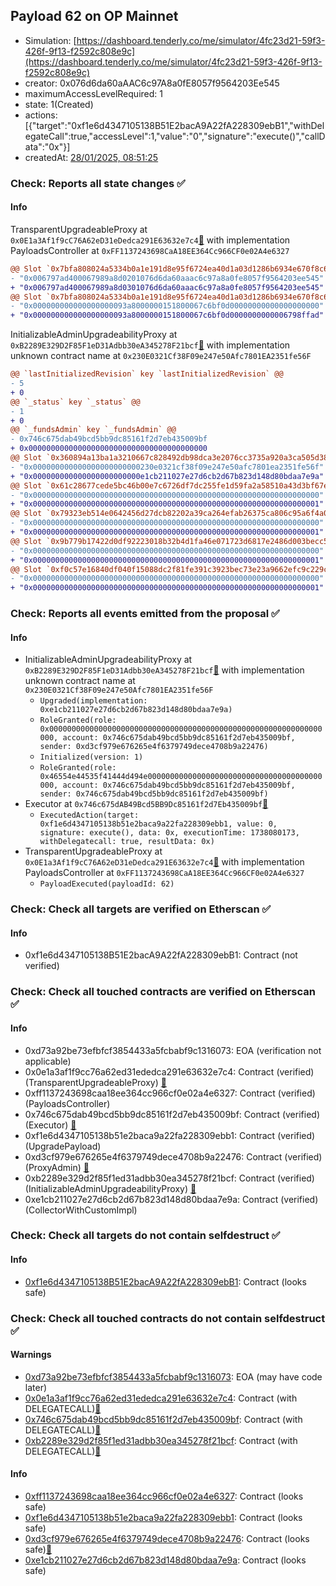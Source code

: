 ## Payload 62 on OP Mainnet

- Simulation: [https://dashboard.tenderly.co/me/simulator/4fc23d21-59f3-426f-9f13-f2592c808e9c](https://dashboard.tenderly.co/me/simulator/4fc23d21-59f3-426f-9f13-f2592c808e9c)
- creator: 0x076d6da60aAAC6c97A8a0fE8057f9564203Ee545
- maximumAccessLevelRequired: 1
- state: 1(Created)
- actions: [{"target":"0xf1e6d4347105138B51E2bacA9A22fA228309ebB1","withDelegateCall":true,"accessLevel":1,"value":"0","signature":"execute()","callData":"0x"}]
- createdAt: [28/01/2025, 08:51:25](https://optimistic.etherscan.io/tx/0x6e8cf04825e7db568b2099dec0356f2e8d0725154b8989fcc3375df2677cc0d8)

### Check: Reports all state changes :white_check_mark:

#### Info


TransparentUpgradeableProxy at `0x0E1a3Af1f9cC76A62eD31eDedca291E63632e7c4`[:ghost:](https://github.com/bgd-labs/aave-address-book "GovernanceV3Optimism.PAYLOADS_CONTROLLER") with implementation PayloadsController at `0xFF1137243698CaA18EE364Cc966CF0e02A4e6327`
```diff
@@ Slot `0x7bfa808024a5334b0a1e191d8e95f6724ea40d1a03d1286b6934e670f8c6924b` @@
- "0x006797ad400067989a8d0201076d6da60aaac6c97a8a0fe8057f9564203ee545"
+ "0x006797ad400067989a8d0301076d6da60aaac6c97a8a0fe8057f9564203ee545"
@@ Slot `0x7bfa808024a5334b0a1e191d8e95f6724ea40d1a03d1286b6934e670f8c6924c` @@
- "0x000000000000000000093a8000000151800067c6bf0d00000000000000000000"
+ "0x000000000000000000093a8000000151800067c6bf0d0000000000006798ffad"
```

InitializableAdminUpgradeabilityProxy at `0xB2289E329D2F85F1eD31Adbb30eA345278F21bcf`[:ghost:](https://github.com/bgd-labs/aave-address-book "AaveV3Optimism.COLLECTOR") with implementation unknown contract name at `0x230E0321Cf38F09e247e50Afc7801EA2351fe56F`
```diff
@@ `lastInitializedRevision` key `lastInitializedRevision` @@
- 5
+ 0
@@ `_status` key `_status` @@
- 1
+ 0
@@ `_fundsAdmin` key `_fundsAdmin` @@
- 0x746c675dab49bcd5bb9dc85161f2d7eb435009bf
+ 0x0000000000000000000000000000000000000000
@@ Slot `0x360894a13ba1a3210667c828492db98dca3e2076cc3735a920a3ca505d382bbc` @@
- "0x000000000000000000000000230e0321cf38f09e247e50afc7801ea2351fe56f"
+ "0x000000000000000000000000e1cb211027e27d6cb2d67b823d148d80bdaa7e9a"
@@ Slot `0x61c28677cede5bc46b00e7c6726df7dc255fe1d59fa2a58510a43d3bf67ef9f4` @@
- "0x0000000000000000000000000000000000000000000000000000000000000000"
+ "0x0000000000000000000000000000000000000000000000000000000000000001"
@@ Slot `0x79323eb514e0642456d27dcb82202a39ca264efab26375ca806c95a6f4a083e8` @@
- "0x0000000000000000000000000000000000000000000000000000000000000000"
+ "0x0000000000000000000000000000000000000000000000000000000000000001"
@@ Slot `0x9b779b17422d0df92223018b32b4d1fa46e071723d6817e2486d003becc55f00` @@
- "0x0000000000000000000000000000000000000000000000000000000000000000"
+ "0x0000000000000000000000000000000000000000000000000000000000000001"
@@ Slot `0xf0c57e16840df040f15088dc2f81fe391c3923bec73e23a9662efc9c229c6a00` @@
- "0x0000000000000000000000000000000000000000000000000000000000000000"
+ "0x0000000000000000000000000000000000000000000000000000000000000001"
```


### Check: Reports all events emitted from the proposal :white_check_mark:

#### Info

- InitializableAdminUpgradeabilityProxy at `0xB2289E329D2F85F1eD31Adbb30eA345278F21bcf`[:ghost:](https://github.com/bgd-labs/aave-address-book "AaveV3Optimism.COLLECTOR") with implementation unknown contract name at `0x230E0321Cf38F09e247e50Afc7801EA2351fe56F`
  - `Upgraded(implementation: 0xe1cb211027e27d6cb2d67b823d148d80bdaa7e9a)`
  - `RoleGranted(role: 0x0000000000000000000000000000000000000000000000000000000000000000, account: 0x746c675dab49bcd5bb9dc85161f2d7eb435009bf, sender: 0xd3cf979e676265e4f6379749dece4708b9a22476)`
  - `Initialized(version: 1)`
  - `RoleGranted(role: 0x46554e44535f41444d494e000000000000000000000000000000000000000000, account: 0x746c675dab49bcd5bb9dc85161f2d7eb435009bf, sender: 0x746c675dab49bcd5bb9dc85161f2d7eb435009bf)`
- Executor at `0x746c675dAB49Bcd5BB9Dc85161f2d7Eb435009bf`[:ghost:](https://github.com/bgd-labs/aave-address-book "AaveV3Optimism.ACL_ADMIN, GovernanceV3Optimism.EXECUTOR_LVL_1")
  - `ExecutedAction(target: 0xf1e6d4347105138b51e2baca9a22fa228309ebb1, value: 0, signature: execute(), data: 0x, executionTime: 1738080173, withDelegatecall: true, resultData: 0x)`
- TransparentUpgradeableProxy at `0x0E1a3Af1f9cC76A62eD31eDedca291E63632e7c4`[:ghost:](https://github.com/bgd-labs/aave-address-book "GovernanceV3Optimism.PAYLOADS_CONTROLLER") with implementation PayloadsController at `0xFF1137243698CaA18EE364Cc966CF0e02A4e6327`
  - `PayloadExecuted(payloadId: 62)`

### Check: Check all targets are verified on Etherscan :white_check_mark:

#### Info

- 0xf1e6d4347105138B51E2bacA9A22fA228309ebB1: Contract (not verified) 

### Check: Check all touched contracts are verified on Etherscan :white_check_mark:

#### Info

- 0xd73a92be73efbfcf3854433a5fcbabf9c1316073: EOA (verification not applicable)
- 0x0e1a3af1f9cc76a62ed31ededca291e63632e7c4: Contract (verified) (TransparentUpgradeableProxy) [:ghost:](https://github.com/bgd-labs/aave-address-book "GovernanceV3Optimism.PAYLOADS_CONTROLLER")
- 0xff1137243698caa18ee364cc966cf0e02a4e6327: Contract (verified) (PayloadsController) 
- 0x746c675dab49bcd5bb9dc85161f2d7eb435009bf: Contract (verified) (Executor) [:ghost:](https://github.com/bgd-labs/aave-address-book "AaveV3Optimism.ACL_ADMIN, GovernanceV3Optimism.EXECUTOR_LVL_1")
- 0xf1e6d4347105138b51e2baca9a22fa228309ebb1: Contract (verified) (UpgradePayload) 
- 0xd3cf979e676265e4f6379749dece4708b9a22476: Contract (verified) (ProxyAdmin) [:ghost:](https://github.com/bgd-labs/aave-address-book "MiscOptimism.PROXY_ADMIN")
- 0xb2289e329d2f85f1ed31adbb30ea345278f21bcf: Contract (verified) (InitializableAdminUpgradeabilityProxy) [:ghost:](https://github.com/bgd-labs/aave-address-book "AaveV3Optimism.COLLECTOR")
- 0xe1cb211027e27d6cb2d67b823d148d80bdaa7e9a: Contract (verified) (CollectorWithCustomImpl) 

### Check: Check all targets do not contain selfdestruct :white_check_mark:

#### Info

- [0xf1e6d4347105138B51E2bacA9A22fA228309ebB1](https://optimistic.etherscan.io/address/0xf1e6d4347105138B51E2bacA9A22fA228309ebB1): Contract (looks safe)

### Check: Check all touched contracts do not contain selfdestruct :white_check_mark:

#### Warnings

- [0xd73a92be73efbfcf3854433a5fcbabf9c1316073](https://optimistic.etherscan.io/address/0xd73a92be73efbfcf3854433a5fcbabf9c1316073): EOA (may have code later)
- [0x0e1a3af1f9cc76a62ed31ededca291e63632e7c4](https://optimistic.etherscan.io/address/0x0e1a3af1f9cc76a62ed31ededca291e63632e7c4): Contract (with DELEGATECALL)[:ghost:](https://github.com/bgd-labs/aave-address-book "GovernanceV3Optimism.PAYLOADS_CONTROLLER")
- [0x746c675dab49bcd5bb9dc85161f2d7eb435009bf](https://optimistic.etherscan.io/address/0x746c675dab49bcd5bb9dc85161f2d7eb435009bf): Contract (with DELEGATECALL)[:ghost:](https://github.com/bgd-labs/aave-address-book "AaveV3Optimism.ACL_ADMIN, GovernanceV3Optimism.EXECUTOR_LVL_1")
- [0xb2289e329d2f85f1ed31adbb30ea345278f21bcf](https://optimistic.etherscan.io/address/0xb2289e329d2f85f1ed31adbb30ea345278f21bcf): Contract (with DELEGATECALL)[:ghost:](https://github.com/bgd-labs/aave-address-book "AaveV3Optimism.COLLECTOR")

#### Info

- [0xff1137243698caa18ee364cc966cf0e02a4e6327](https://optimistic.etherscan.io/address/0xff1137243698caa18ee364cc966cf0e02a4e6327): Contract (looks safe)
- [0xf1e6d4347105138b51e2baca9a22fa228309ebb1](https://optimistic.etherscan.io/address/0xf1e6d4347105138b51e2baca9a22fa228309ebb1): Contract (looks safe)
- [0xd3cf979e676265e4f6379749dece4708b9a22476](https://optimistic.etherscan.io/address/0xd3cf979e676265e4f6379749dece4708b9a22476): Contract (looks safe)[:ghost:](https://github.com/bgd-labs/aave-address-book "MiscOptimism.PROXY_ADMIN")
- [0xe1cb211027e27d6cb2d67b823d148d80bdaa7e9a](https://optimistic.etherscan.io/address/0xe1cb211027e27d6cb2d67b823d148d80bdaa7e9a): Contract (looks safe)

